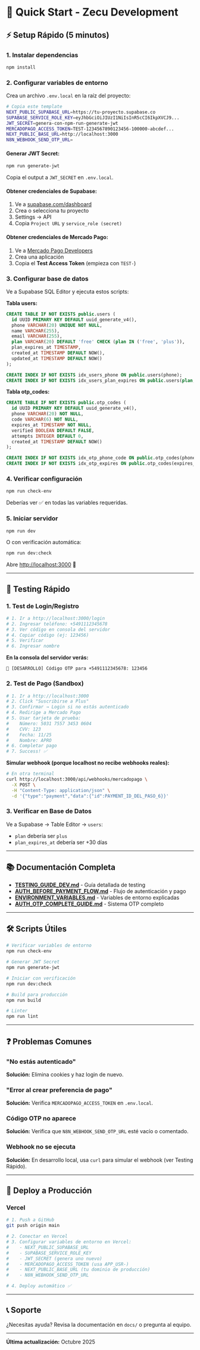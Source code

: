 # 🚀 Quick Start - Zecu Development

## ⚡ Setup Rápido (5 minutos)

### 1. Instalar dependencias

```bash
npm install
```

### 2. Configurar variables de entorno

Crea un archivo `.env.local` en la raíz del proyecto:

```bash
# Copia este template
NEXT_PUBLIC_SUPABASE_URL=https://tu-proyecto.supabase.co
SUPABASE_SERVICE_ROLE_KEY=eyJhbGciOiJIUzI1NiIsInR5cCI6IkpXVCJ9...
JWT_SECRET=genera-con-npm-run-generate-jwt
MERCADOPAGO_ACCESS_TOKEN=TEST-1234567890123456-100000-abcdef...
NEXT_PUBLIC_BASE_URL=http://localhost:3000
N8N_WEBHOOK_SEND_OTP_URL=
```

#### Generar JWT Secret:

```bash
npm run generate-jwt
```

Copia el output a `JWT_SECRET` en `.env.local`.

#### Obtener credenciales de Supabase:

1. Ve a [supabase.com/dashboard](https://supabase.com/dashboard)
2. Crea o selecciona tu proyecto
3. Settings → API
4. Copia `Project URL` y `service_role (secret)`

#### Obtener credenciales de Mercado Pago:

1. Ve a [Mercado Pago Developers](https://www.mercadopago.com.ar/developers/panel)
2. Crea una aplicación
3. Copia el **Test Access Token** (empieza con `TEST-`)

### 3. Configurar base de datos

Ve a Supabase SQL Editor y ejecuta estos scripts:

**Tabla users:**

```sql
CREATE TABLE IF NOT EXISTS public.users (
  id UUID PRIMARY KEY DEFAULT uuid_generate_v4(),
  phone VARCHAR(20) UNIQUE NOT NULL,
  name VARCHAR(255),
  email VARCHAR(255),
  plan VARCHAR(20) DEFAULT 'free' CHECK (plan IN ('free', 'plus')),
  plan_expires_at TIMESTAMP,
  created_at TIMESTAMP DEFAULT NOW(),
  updated_at TIMESTAMP DEFAULT NOW()
);

CREATE INDEX IF NOT EXISTS idx_users_phone ON public.users(phone);
CREATE INDEX IF NOT EXISTS idx_users_plan_expires ON public.users(plan, plan_expires_at);
```

**Tabla otp_codes:**

```sql
CREATE TABLE IF NOT EXISTS public.otp_codes (
  id UUID PRIMARY KEY DEFAULT uuid_generate_v4(),
  phone VARCHAR(20) NOT NULL,
  code VARCHAR(6) NOT NULL,
  expires_at TIMESTAMP NOT NULL,
  verified BOOLEAN DEFAULT FALSE,
  attempts INTEGER DEFAULT 0,
  created_at TIMESTAMP DEFAULT NOW()
);

CREATE INDEX IF NOT EXISTS idx_otp_phone_code ON public.otp_codes(phone, code);
CREATE INDEX IF NOT EXISTS idx_otp_expires ON public.otp_codes(expires_at);
```

### 4. Verificar configuración

```bash
npm run check-env
```

Deberías ver ✅ en todas las variables requeridas.

### 5. Iniciar servidor

```bash
npm run dev
```

O con verificación automática:

```bash
npm run dev:check
```

Abre [http://localhost:3000](http://localhost:3000) 🎉

---

## 🧪 Testing Rápido

### 1. Test de Login/Registro

```bash
# 1. Ir a http://localhost:3000/login
# 2. Ingresar teléfono: +5491112345678
# 3. Ver código en consola del servidor
# 4. Copiar código (ej: 123456)
# 5. Verificar
# 6. Ingresar nombre
```

**En la consola del servidor verás:**

```
📱 [DESARROLLO] Código OTP para +5491112345678: 123456
```

### 2. Test de Pago (Sandbox)

```bash
# 1. Ir a http://localhost:3000
# 2. Click "Suscribirse a Plus"
# 3. Confirmar → Login si no estás autenticado
# 4. Redirige a Mercado Pago
# 5. Usar tarjeta de prueba:
#    Número: 5031 7557 3453 0604
#    CVV: 123
#    Fecha: 11/25
#    Nombre: APRO
# 6. Completar pago
# 7. Success! ✅
```

**Simular webhook (porque localhost no recibe webhooks reales):**

```bash
# En otra terminal
curl http://localhost:3000/api/webhooks/mercadopago \
  -X POST \
  -H "Content-Type: application/json" \
  -d '{"type":"payment","data":{"id":PAYMENT_ID_DEL_PASO_6}}'
```

### 3. Verificar en Base de Datos

Ve a Supabase → Table Editor → `users`:

- `plan` debería ser `plus`
- `plan_expires_at` debería ser +30 días

---

## 📚 Documentación Completa

- **[TESTING_GUIDE_DEV.md](docs/TESTING_GUIDE_DEV.md)** - Guía detallada de testing
- **[AUTH_BEFORE_PAYMENT_FLOW.md](docs/AUTH_BEFORE_PAYMENT_FLOW.md)** - Flujo de autenticación y pago
- **[ENVIRONMENT_VARIABLES.md](docs/ENVIRONMENT_VARIABLES.md)** - Variables de entorno explicadas
- **[AUTH_OTP_COMPLETE_GUIDE.md](docs/AUTH_OTP_COMPLETE_GUIDE.md)** - Sistema OTP completo

---

## 🛠️ Scripts Útiles

```bash
# Verificar variables de entorno
npm run check-env

# Generar JWT Secret
npm run generate-jwt

# Iniciar con verificación
npm run dev:check

# Build para producción
npm run build

# Linter
npm run lint
```

---

## ❓ Problemas Comunes

### "No estás autenticado"

**Solución:** Elimina cookies y haz login de nuevo.

### "Error al crear preferencia de pago"

**Solución:** Verifica `MERCADOPAGO_ACCESS_TOKEN` en `.env.local`.

### Código OTP no aparece

**Solución:** Verifica que `N8N_WEBHOOK_SEND_OTP_URL` esté vacío o comentado.

### Webhook no se ejecuta

**Solución:** En desarrollo local, usa `curl` para simular el webhook (ver Testing Rápido).

---

## 🚀 Deploy a Producción

### Vercel

```bash
# 1. Push a GitHub
git push origin main

# 2. Conectar en Vercel
# 3. Configurar variables de entorno en Vercel:
#    - NEXT_PUBLIC_SUPABASE_URL
#    - SUPABASE_SERVICE_ROLE_KEY
#    - JWT_SECRET (genera uno nuevo)
#    - MERCADOPAGO_ACCESS_TOKEN (usa APP_USR-)
#    - NEXT_PUBLIC_BASE_URL (tu dominio de producción)
#    - N8N_WEBHOOK_SEND_OTP_URL

# 4. Deploy automático ✅
```

---

## 📞 Soporte

¿Necesitas ayuda? Revisa la documentación en `docs/` o pregunta al equipo.

---

**Última actualización:** Octubre 2025


